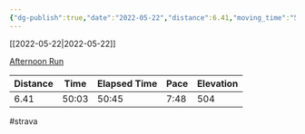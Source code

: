 ```yaml
---
{"dg-publish":true,"date":"2022-05-22","distance":6.41,"moving_time":"50:03","elapsed_time":"50:45","pace":"7:48","total_elevation_gain":504,"url":"https://www.strava.com/activities/7187333312","permalink":"/01-personal/strava/2022-05-22-afternoon-run/","dgPassFrontmatter":true}
---
```



[[2022-05-22\|2022-05-22]]

[Afternoon Run](https://www.strava.com/activities/7187333312)

| Distance | Time  | Elapsed Time | Pace | Elevation |
| -------- | ----- | ------------ | ---- | --------- |
| 6.41     | 50:03 | 50:45        | 7:48 | 504       |




#strava

